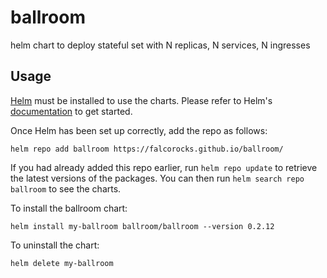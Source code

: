 # ballroom
helm chart to deploy stateful set with N replicas, N services, N ingresses

## Usage

[Helm](https://helm.sh) must be installed to use the charts.  Please refer to
Helm's [documentation](https://helm.sh/docs) to get started.

Once Helm has been set up correctly, add the repo as follows:

`helm repo add ballroom https://falcorocks.github.io/ballroom/`

If you had already added this repo earlier, run `helm repo update` to retrieve
the latest versions of the packages.  You can then run `helm search repo
ballroom` to see the charts.

To install the ballroom chart:

`helm install my-ballroom ballroom/ballroom --version 0.2.12`

To uninstall the chart:

`helm delete my-ballroom`
